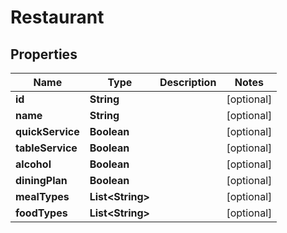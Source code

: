 
# Restaurant

## Properties
Name | Type | Description | Notes
------------ | ------------- | ------------- | -------------
**id** | **String** |  |  [optional]
**name** | **String** |  |  [optional]
**quickService** | **Boolean** |  |  [optional]
**tableService** | **Boolean** |  |  [optional]
**alcohol** | **Boolean** |  |  [optional]
**diningPlan** | **Boolean** |  |  [optional]
**mealTypes** | **List&lt;String&gt;** |  |  [optional]
**foodTypes** | **List&lt;String&gt;** |  |  [optional]



